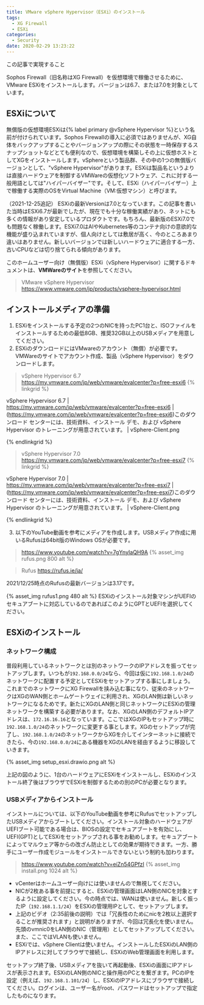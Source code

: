 ```yaml
---
title: VMware vSphere Hypervisor（ESXi）のインストール
tags:
  - XG Firewall
  - ESXi
categories:
  - Security
date: 2020-02-29 13:23:22
---
```


<p class="onepoint">この記事で実現すること</p>

Sophos Firewall（旧名称はXG Firewall）を仮想環境で稼働させるために、VMware ESXiをインストールします。バージョンは6.7、または7.0を対象としています。

<!-- more -->

## ESXiについて

 無償版の仮想環境ESXiは{% label primary @vSphere Hypervisor %}という名前が付けられています。Sophos Firewallの導入に必須ではありませんが、XG自体をバックアップすることやバージョンアップの際にその状態を一時保存するスナップショットなどとても便利なので、仮想環境を構築しその上に仮想ホストとしてXGをインストールします。vSphereという製品群、その中の1つの無償版バージョンとして、"vSphere Hypervisor"があります。ESXiは製品名というよりは直接ハードウェアを制御するVMWareの仮想化ソフトウェア、これに対する一般用語としては"ハイパーバイザー"です。そして、ESXi（ハイパーバイザー）上で稼働する実際のOSをVirtual Machine（VM:仮想マシン）と呼びます。

（2021-12-25追記）
ESXiの最新Versionは7.0となっています。この記事を書いた当時はESXi6.7が最新でしたが、現在でも十分な稼働実績があり、ネットにも多くの情報があり安定しているプロダクトです。もちろん、最新版のESXi7.0でも問題なく稼働します。ESXi7.0はAIやKubernetes等のコンテナ向けの意欲的な機能が盛り込まれていますが、個人向けとしては敷居が高く、今のところあまり違いはありません。新しいバージョンでは新しいハードウェアに適合する一方、古いCPUなどは切り捨てられる傾向があります。

このホームユーザー向け（無償版）ESXi（vSphere Hypervisor）に関するドキュメントは、**VMWareのサイト**を参照してください。
> VMware vSphere Hypervisor
 <https://www.vmware.com/jp/products/vsphere-hypervisor.html>

## インストールメディアの準備

1. ESXiをインストールする予定の2つのNICを持ったPC1台と、ISOファイルをインストールするための最低8GB、推奨32GB以上のUSBメディアを用意してください。
2. ESXiのダウンロードにはVMwareのアカウント（無償）が必要です。VMWareのサイトでアカウント作成、製品（vSphere Hypervisor）をダウンロードします。
> vSphere Hypervisor 6.7
 <https://my.vmware.com/jp/web/vmware/evalcenter?p=free-esxi6>
{% linkgrid %}

vSphere Hypervisor 6.7 | https://my.vmware.com/jp/web/vmware/evalcenter?p=free-esxi6 | (https://my.vmware.com/jp/web/vmware/evalcenter?p=free-esxi6)このダウンロード センターには、技術資料、インストール デモ、および vSphere Hypervisor のトレーニングが用意されています。 | vSphere-Client.png

{% endlinkgrid %}
> vSphere Hypervisor 7.0
  <https://my.vmware.com/jp/web/vmware/evalcenter?p=free-esxi7>
{% linkgrid %}

vSphere Hypervisor 7.0 | https://my.vmware.com/jp/web/vmware/evalcenter?p=free-esxi7 | (https://my.vmware.com/jp/web/vmware/evalcenter?p=free-esxi7)このダウンロード センターには、技術資料、インストール デモ、および vSphere Hypervisor のトレーニングが用意されています。 | vSphere-Client.png

{% endlinkgrid %}

3. 以下のYouTube動画を参考にメディアを作成します。USBメディア作成に用いるRufusは64bit版のWindows OSが必要です。
 > <https://www.youtube.com/watch?v=7gYnyIaQH9A>
 {% asset_img rufus.png 800 alt %}

 > Rufus
 <https://rufus.ie/ja/>

 2021/12/25時点のRufusの最新バージョンは3.17です。

 {% asset_img rufus1.png 480 alt %}
 ESXiのインストール対象マシンがUEFIのセキュアブートに対応しているのであればこのようにGPTとUEFIを選択してください。

## ESXiのインストール

### ネットワーク構成

普段利用しているネットワークとは別のネットワークのIPアドレスを振ってセットアップします。いつもが`192.168.0.0/24`なら、今回は仮に`192.168.1.0/24`のネットワークに配置する予定としてESXiをセットアップする事にしましょう。これまでのネットワークにXG Firewallを挟み込む事になり、従来のネットワークはXGのWAN側とホームゲートウェイに利用され、XGのLAN側は新しいネットワークになるためです。新たにXGのLAN側と同じネットワークにESXiの管理ネットワークを構築する必要があります。なお、XGのLAN側のデフォルトIPアドレスは、`172.16.16.16`となっています。ここではXGのIPもセットアップ時に`192.168.1.0/24`のネットワークに変更する事とします。XGのセットアップが完了し、`192.168.1.0/24`のネットワークからXGを介してインターネットに接続できたら、今の`192.168.0.0/24`にある機器をXGのLANを経由するように移設していきます。

{% asset_img setup_esxi.drawio.png alt %}

上記の図のように、1台のハードウェアにESXiをインストールし、ESXiのインストール終了後はブラウザでESXiを制御するための別のPCが必要となります。

### USBメディアからインストール

インストールについては、以下のYouTube動画を参考にRufusでセットアップしたUSBメディアからブートしてください。インストール対象のハードウェアがUEFIブート可能である場合は、BIOSの設定でセキュアブートを有効にし、UEFI(GPT)としてESXiをセットアップされる事をお勧めします。セキュアブートによってマルウェア等からの改ざん防止としての効果が期待できます。一方、勝手にユーザー作成モジュールをインストールできないという制約も加わります。
> <https://www.youtube.com/watch?v=eiZn54GPfzI>
{% asset_img install.png 1024 alt %}

- vCenterはホームユーザー向けには使いませんので無視してください。
- NICが2枚ある事を前提にすると、ESXiの管理画面はLAN側のNICを対象とするように設定してください。今の時点では、WANは使いません。新しく振ったIP（`192.168.1.1/24`）をESXiの管理用IPとして、セットアップします。
- 上記のビデオ（2:35前後の説明）では「冗長性のためにnicを2枚以上選択することが推奨されます」と説明がありますが、今回は冗長化を使いません。先頭のvmnic0をLAN側のNIC（管理用）としてセットアップしてください。また、ここではVLANも使いません。
- ESXiでは、vSphere Clientは使いません。インストールしたESXiのLAN側のIPアドレスに対してブラウザで接続し、ESXiのWeb管理画面を利用します。

セットアップ終了後、USBメディアを抜いて再起動後、ESXiの画面にIPアドレスが表示されます。ESXiのLAN側のNICと操作用のPCとを繋ぎます。PCのIPを設定（例えば、`192.168.1.101/24`）し、ESXiのIPアドレスにブラウザで接続してください。ログインは、ユーザー名がroot、パスワードはセットアップで指定したものになります。
